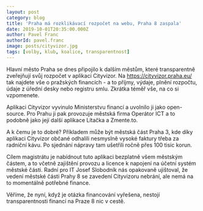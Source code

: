 ```yaml
---
layout: post
category: blog
title: 'Praha má rozklikávací rozpočet na webu, Praha 8 zaspala'
date: 2019-10-01T20:35:00.000Z
author: Pavel Franc
authorId: pavel.franc
image: posts/cityvizor.jpg
tags: [volby, klub, koalice, transparentnost]
---
```



Hlavní město Praha se dnes připojilo k dalším městům, které transparentně zveřejňují svůj rozpočet v aplikaci Cityvizor. Na https://cityvizor.praha.eu/ tak najdete vše o pražských financích - a to příjmy, výdaje, plnění rozpočtu, údaje z úřední desky nebo registru smlu. Zkrátka téměř vše, na co si vzpomenete.

Aplikaci Cityvizor vyvinulo Ministerstvu financí a uvolnilo ji jako open-source. Pro Prahu ji pak provozuje městská firma Operátor ICT a to podobně jako její další aplikace Lítačka a Zmente.to.

A k čemu je to dobré? Příkladem může být městská část Praha 3, kde díky aplikaci Cityvizor občané odhalili nesmyslně vysoké faktury třeba za radniční kávu. Po sjednání nápravy tam ušetřili ročně přes 100 tisíc korun. 

Cílem magistrátu je nabídnout tuto aplikaci bezplatně všem městským částem, a to včetně zajištění provozu a licence k napojení na účetní systém městské části. Radní pro IT Josef Slobodník nás opakovaně ujištoval, že vedení městské části Prahy 8 se zavedení Cityvizoru nebrání, ale nemá na to momentálně potřebné finance. 

Věříme, že nyní, když je otázka financování vyřešena, nestojí transparentnosti financí na Praze 8 nic v cestě.
